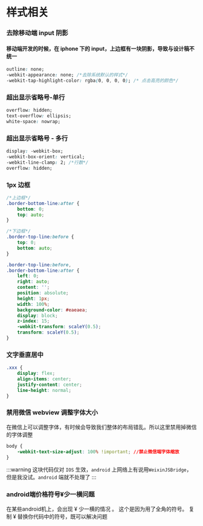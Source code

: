 # 样式相关

### 去除移动端 input 阴影

#### 移动端开发的时候，在 iphone 下的 input，上边框有一块阴影，导致与设计稿不统一

```css
outline: none;
-webkit-appearance: none; /*去除系统默认的样式*/
-webkit-tap-highlight-color: rgba(0, 0, 0, 0); /* 点击高亮的颜色*/
```

### 超出显示省略号-单行

```css
overflow: hidden;
text-overflow: ellipsis;
white-space: nowrap;
```

### 超出显示省略号 - 多行

```css
display: -webkit-box;
-webkit-box-orient: vertical;
-webkit-line-clamp: 2; /*行数*/
overflow: hidden;
```

### 1px 边框

```css
/*上边框*/
.border-bottom-line:after {
    bottom: 0;
    top: auto;
}

/*下边框*/
.border-top-line:before {
    top: 0;
    bottom: auto;
}

.border-top-line:before,
.border-bottom-line:after {
    left: 0;
    right: auto;
    content: '';
    position: absolute;
    height: 1px;
    width: 100%;
    background-color: #eaeaea;
    display: block;
    z-index: 15;
    -webkit-transform: scaleY(0.5);
    transform: scaleY(0.5);
}
```

### 文字垂直居中

```css
.xxx {
    display: flex;
    align-items: center;
    justify-content: center;
    line-height: normal;
}
```

### 禁用微信 webview 调整字体大小

在微信上可以调整字体，有时候会导致我们整体的布局错乱。所以这里禁用掉微信的字体调整

```css
body {
    -webkit-text-size-adjust: 100% !important; //禁止微信端字体缩放
}
```

:::warning
这块代码仅对 `IOS` 生效，`android` 上网络上有说用`WeixinJSBridge`，但是我没试。`android` 端就不处理了
:::


### android端价格符号¥少一横问题
在某些android机上，会出现 ¥ 少一横的情况 。 这个是因为用了全角的符号。 复制 ¥ 替换你代码中的符号，既可以解决问题
